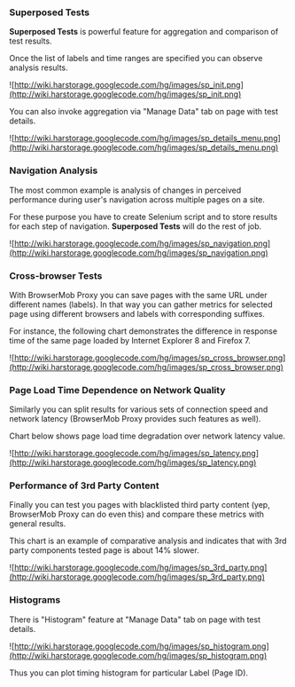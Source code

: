 ### Superposed Tests ###

**Superposed Tests** is powerful feature for aggregation and comparison of test results.

Once the list of labels and time ranges are specified you can observe analysis results.

![http://wiki.harstorage.googlecode.com/hg/images/sp_init.png](http://wiki.harstorage.googlecode.com/hg/images/sp_init.png)

You can also invoke aggregation via "Manage Data" tab on page with test details.

![http://wiki.harstorage.googlecode.com/hg/images/sp_details_menu.png](http://wiki.harstorage.googlecode.com/hg/images/sp_details_menu.png)

### Navigation Analysis ###

The most common example is analysis of changes in perceived performance during user's navigation across multiple pages on a site.

For these purpose you have to create Selenium script and to store results for each step of navigation. **Superposed Tests** will do the rest of job.

![http://wiki.harstorage.googlecode.com/hg/images/sp_navigation.png](http://wiki.harstorage.googlecode.com/hg/images/sp_navigation.png)

### Cross-browser Tests ###

With BrowserMob Proxy you can save pages with the same URL under different names (labels). In that way you can gather metrics for selected page using different browsers and labels with corresponding suffixes.

For instance, the following chart demonstrates the difference in response time of the same page loaded by Internet Explorer 8 and Firefox 7.

![http://wiki.harstorage.googlecode.com/hg/images/sp_cross_browser.png](http://wiki.harstorage.googlecode.com/hg/images/sp_cross_browser.png)

### Page Load Time Dependence on Network Quality ###

Similarly you can split results for various sets of connection speed and network latency (BrowserMob Proxy provides such features as well).

Chart below shows page load time degradation over network latency value.

![http://wiki.harstorage.googlecode.com/hg/images/sp_latency.png](http://wiki.harstorage.googlecode.com/hg/images/sp_latency.png)

### Performance of 3rd Party Content ###

Finally you can test you pages with blacklisted third party content (yep, BrowserMob Proxy can do even this) and compare these metrics with general results.

This chart is an example of comparative analysis and indicates that with 3rd party components tested page is about 14% slower.

![http://wiki.harstorage.googlecode.com/hg/images/sp_3rd_party.png](http://wiki.harstorage.googlecode.com/hg/images/sp_3rd_party.png)

### Histograms ###

There is "Histogram" feature at "Manage Data" tab on page with test details.

![http://wiki.harstorage.googlecode.com/hg/images/sp_histogram.png](http://wiki.harstorage.googlecode.com/hg/images/sp_histogram.png)

Thus you can plot timing histogram for particular Label (Page ID).